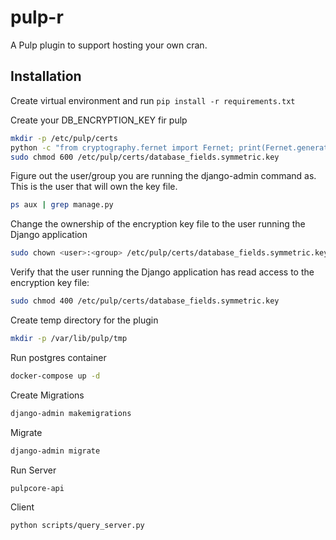 # pulp-r

A Pulp plugin to support hosting your own cran.

## Installation

Create virtual environment and run `pip install -r requirements.txt`

Create your DB_ENCRYPTION_KEY fir pulp

```bash
mkdir -p /etc/pulp/certs
python -c "from cryptography.fernet import Fernet; print(Fernet.generate_key().decode())" | sudo tee /etc/pulp/certs/database_fields.symmetric.key > /dev/null
sudo chmod 600 /etc/pulp/certs/database_fields.symmetric.key
```
Figure out the user/group you are running the django-admin command as.  This is the user that will own the key file.

```bash
ps aux | grep manage.py 
```

Change the ownership of the encryption key file to the user running the Django application
    
```bash
sudo chown <user>:<group> /etc/pulp/certs/database_fields.symmetric.key
```

Verify that the user running the Django application has read access to the encryption key file:
    
```bash
sudo chmod 400 /etc/pulp/certs/database_fields.symmetric.key
```
Create temp directory for the plugin

```bash
mkdir -p /var/lib/pulp/tmp
```


Run postgres container

```bash
docker-compose up -d
```

Create Migrations

```bash
django-admin makemigrations
```

Migrate

```bash
django-admin migrate
```

Run Server
    
```bash
pulpcore-api
```

Client
```bash
python scripts/query_server.py 
```

